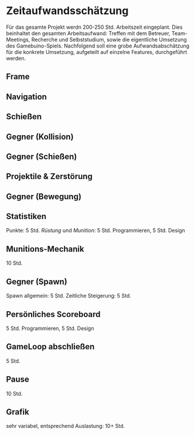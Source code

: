 # Zeitaufwandsschätzung
Für das gesamte Projekt werdn 200-250 Std. Arbeitszeit eingeplant. Dies beinhaltet den gesamten Arbeitsaufwand: Treffen mit dem Betreuer, Team-Meetings, Recherche und Selbststudium, sowie die eigentliche Umsetzung des Gamebuino-Spiels.
Nachfolgend soll eine grobe Aufwandsabschätzung für die konkrete Umsetzung, aufgeteilt auf einzelne Features, durchgeführt werden.
## Frame


## Navigation


## Schießen 


## Gegner (Kollision)


## Gegner (Schießen)


## Projektile & Zerstörung


## Gegner (Bewegung)


## Statistiken
Punkte: 5 Std.
*Rüstung* und *Munition*: 5 Std. Programmieren, 5 Std. Design

## Munitions-Mechanik
10 Std.

## Gegner (Spawn)
Spawn allgemein: 5 Std.
Zeitliche Steigerung: 5 Std.

## Persönliches Scoreboard
5 Std. Programmieren, 5 Std. Design

## GameLoop abschließen
5 Std.

## Pause
10 Std.

## Grafik
sehr variabel, entsprechend Auslastung: 10+ Std.
